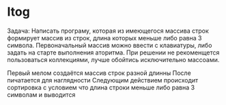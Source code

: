 # Itog
Задача: Написать програму, которая из имеющегося массива строк формирует массив из строк, длина которых 
меньше либо равна З символа. Первоначальный массив можно ввести с клавиатуры, либо задать на старте 
выполнения аторитма. При решении не рекоменщется пользоваться коллекциями, лучше обойтись 
исключительно массоами.

Первый мелом создаётся массив строк разной длинны
После пичатается для наглядности
Следующим действием происходит сортировка с условием что длина строки меньше либо равна З символам и выводится
